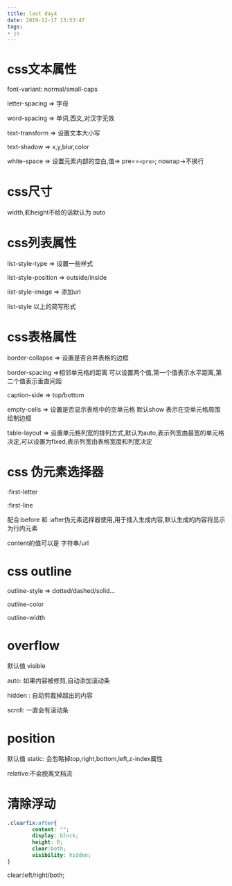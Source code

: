 ```yaml
---
title: last day4
date: 2019-12-17 13:53:47
tags:
- js
---
```


# css文本属性

font-variant: normal/small-caps

letter-spacing => 字母 

word-spacing  => 单词,西文,对汉字无效

text-transform => 设置文本大小写

text-shadow => x,y,blur,color

white-space => 设置元素内部的空白,值=> pre==`<pre>`; nowrap->不换行

# css尺寸

width,和height不给的话默认为 auto

# css列表属性

list-style-type => 设置一些样式

list-style-position => outside/inside

list-style-image => 添加url 

list-style 以上的简写形式

# css表格属性

border-collapse => 设置是否合并表格的边框

border-spacing =>相邻单元格的距离 可以设置两个值,第一个值表示水平距离,第二个值表示垂直间距

caption-side => top/bottom

empty-cells => 设置是否显示表格中的空单元格 默认show 表示在空单元格周围绘制边框

table-layout => 设置单元格列宽的排列方式,默认为auto,表示列宽由最宽的单元格决定,可以设置为fixed,表示列宽由表格宽度和列宽决定

# css 伪元素选择器

:first-letter

:first-line

配合:before 和 :after伪元素选择器使用,用于插入生成内容,默认生成的内容将显示为行内元素

content的值可以是 字符串/url

# css outline

outline-style => dotted/dashed/solid...

outline-color

outline-width

# overflow 

默认值 visible

auto: 如果内容被修剪,自动添加滚动条

hidden : 自动剪裁掉超出的内容

scroll: 一直会有滚动条

# position

默认值 static: 会忽略掉top,right,bottom,left,z-index属性

relative:不会脱离文档流

# 清除浮动

```css
.clearfix:after{
        content: "";
        display: block;
        height: 0;
        clear:both;
    	visibility: hidden;
}
```

clear:left/right/both;

